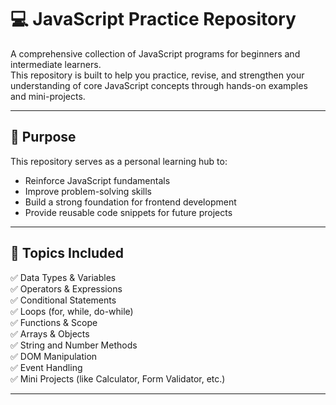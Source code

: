 # 💻 JavaScript Practice Repository

A comprehensive collection of JavaScript programs for beginners and intermediate learners.  
This repository is built to help you practice, revise, and strengthen your understanding of core JavaScript concepts through hands-on examples and mini-projects.

---

## 📌 Purpose

This repository serves as a personal learning hub to:
- Reinforce JavaScript fundamentals
- Improve problem-solving skills
- Build a strong foundation for frontend development
- Provide reusable code snippets for future projects

---

## 🧠 Topics Included

✅ Data Types & Variables  
✅ Operators & Expressions  
✅ Conditional Statements  
✅ Loops (for, while, do-while)  
✅ Functions & Scope  
✅ Arrays & Objects  
✅ String and Number Methods  
✅ DOM Manipulation  
✅ Event Handling  
✅ Mini Projects (like Calculator, Form Validator, etc.)

---
